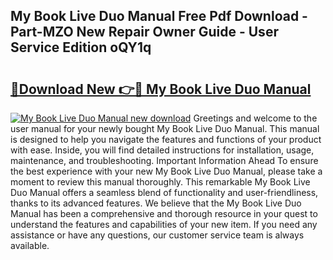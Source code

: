 ## My Book Live Duo Manual Free Pdf Download - Part-MZO New Repair Owner Guide - User Service Edition oQY1q

# <h2><a href="http://cf14648.oget.top/?id=My+Book+Live+Duo+Manual">🔗Download New 👉🔴 My Book Live Duo Manual</a></h2>

[![My Book Live Duo Manual new download](https://i.imgur.com/5g1atiW.png)](http://cf14648.oget.top/?id=My+Book+Live+Duo+Manual)
Greetings and welcome to the user manual for your newly bought My Book Live Duo Manual. This manual is designed to help you navigate the features and functions of your product with ease. Inside, you will find detailed instructions for installation, usage, maintenance, and troubleshooting. Important Information Ahead To ensure the best experience with your new My Book Live Duo Manual, please take a moment to review this manual thoroughly. This remarkable My Book Live Duo Manual offers a seamless blend of functionality and user-friendliness, thanks to its advanced features. We believe that the My Book Live Duo Manual has been a comprehensive and thorough resource in your quest to understand the features and capabilities of your new item. If you need any assistance or have any questions, our customer service team is always available.
